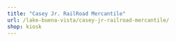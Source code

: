 ```yaml
---
title: "Casey Jr. RailRoad Mercantile"
url: /lake-buena-vista/casey-jr-railroad-mercantile/
shop: kiosk
---
```

